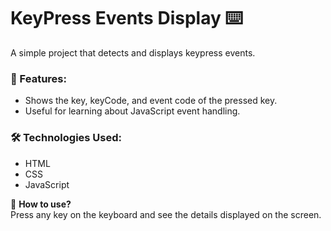 # KeyPress Events Display ⌨️

A simple project that detects and displays keypress events.

### 🔹 Features:
- Shows the key, keyCode, and event code of the pressed key.
- Useful for learning about JavaScript event handling.

### 🛠 Technologies Used:
- HTML
- CSS
- JavaScript

📌 **How to use?**  
Press any key on the keyboard and see the details displayed on the screen.
